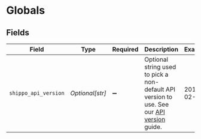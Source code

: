 # Globals


## Fields

| Field                                                                                                                                                              | Type                                                                                                                                                               | Required                                                                                                                                                           | Description                                                                                                                                                        | Example                                                                                                                                                            |
| ------------------------------------------------------------------------------------------------------------------------------------------------------------------ | ------------------------------------------------------------------------------------------------------------------------------------------------------------------ | ------------------------------------------------------------------------------------------------------------------------------------------------------------------ | ------------------------------------------------------------------------------------------------------------------------------------------------------------------ | ------------------------------------------------------------------------------------------------------------------------------------------------------------------ |
| `shippo_api_version`                                                                                                                                               | *Optional[str]*                                                                                                                                                    | :heavy_minus_sign:                                                                                                                                                 | Optional string used to pick a non-default API version to use. See our <a href="https://docs.goshippo.com/docs/api_concepts/apiversioning/">API version</a> guide. | 2018-02-08                                                                                                                                                         |